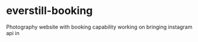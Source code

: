 # everstill-booking
Photography website with booking capability
working on bringing instagram api in
